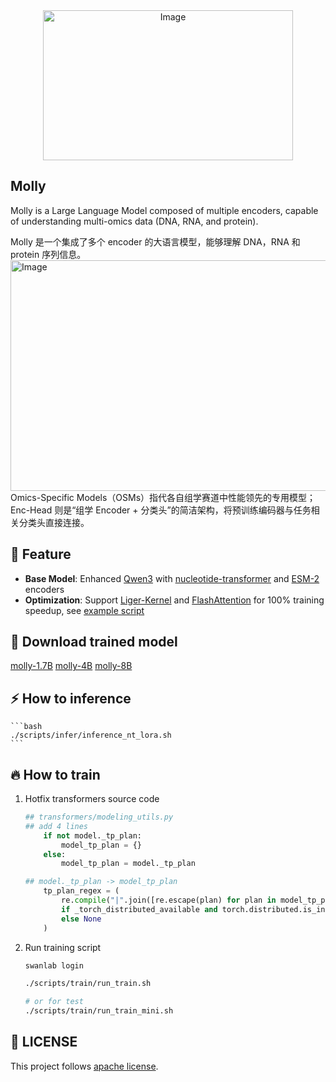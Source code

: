 <div align="center">
<img width="400" height="240" alt="Image" src="https://github.com/user-attachments/assets/94b8192d-7f5b-49ed-b2fa-861c643b8b7a" />
</div>

## Molly

Molly is a Large Language Model composed of multiple encoders, capable of understanding multi-omics data (DNA, RNA, and protein).

Molly 是一个集成了多个 encoder 的大语言模型，能够理解 DNA，RNA 和 protein 序列信息。
<img width="994" height="369" alt="Image" src="https://github.com/user-attachments/assets/65b17c06-0506-40a3-bd25-e59172630cff" />
Omics-Specific Models（OSMs）指代各自组学赛道中性能领先的专用模型；Enc-Head 则是“组学 Encoder + 分类头”的简洁架构，将预训练编码器与任务相关分类头直接连接。

## :star2: Feature
- **Base Model**: Enhanced [Qwen3](https://github.com/QwenLM/Qwen3) with [nucleotide-transformer](https://github.com/instadeepai/nucleotide-transformer) and [ESM-2](https://github.com/facebookresearch/esm) encoders
- **Optimization**: Support [Liger-Kernel](https://github.com/linkedin/Liger-Kernel) and [FlashAttention](https://github.com/Dao-AILab/flash-attention) for 100% training speedup, see [example script](./scripts/train/examples/run_train_1B_z2_b1.sh)

## 🤗 Download trained model

<div>
  <tr>
      <td><a href="https://huggingface.co/tpoisonooo/MOLLM-1.7B">molly-1.7B</a></td>
      <td><a href="https://huggingface.co/tpoisonooo/MOLLM-4B">molly-4B</a></td>
      <td><a href="https://huggingface.co/tpoisonooo/MOLLM-8B">molly-8B</a></td>
  </tr>
</div>  

## :zap: How to inference

    ```bash
    ./scripts/infer/inference_nt_lora.sh
    ```

## :fire: How to train

1. Hotfix transformers source code

    ```python
    ## transformers/modeling_utils.py
    ## add 4 lines 
        if not model._tp_plan:
            model_tp_plan = {}
        else:
            model_tp_plan = model._tp_plan
    
    ## model._tp_plan -> model_tp_plan
        tp_plan_regex = (
            re.compile("|".join([re.escape(plan) for plan in model_tp_plan]))
            if _torch_distributed_available and torch.distributed.is_initialized()
            else None
        )
    ```

2. Run training script

    ```bash
    swanlab login
    
    ./scripts/train/run_train.sh
    
    # or for test
    ./scripts/train/run_train_mini.sh
    ```

## :pushpin: LICENSE

This project follows [apache license](./LICENSE).
